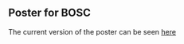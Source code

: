 ## Poster for BOSC

The current version of the poster can be seen [here](https://almutlue.github.io/sc_benchmarks_poster/sc_benchmarks_poster.html)
